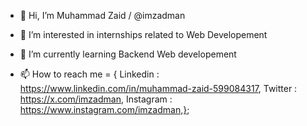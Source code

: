 - 👋 Hi, I’m Muhammad Zaid / @imzadman
- 👀 I’m interested in internships related to Web Developement
- 🌱 I’m currently learning Backend Web developement

- 📫 How to reach me = {
  Linkedin : https://www.linkedin.com/in/muhammad-zaid-599084317,
  Twitter : https://x.com/imzadman,
  Instagram : https://www.instagram.com/imzadman,};
